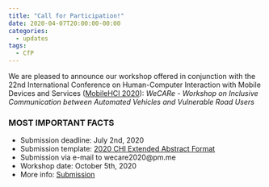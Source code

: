 ```yaml
---
title: "Call for Participation!"
date: 2020-04-07T20:00:00-00:00
categories:
  - updates
tags:
  - CfP
---
```

We are pleased to announce our workshop offered in conjunction with the 22nd International Conference on Human-Computer Interaction with Mobile Devices and Services ([MobileHCI 2020](https://mobilehci.acm.org/2020/)): 
*WeCARe - Workshop on Inclusive Communication between Automated Vehicles and Vulnerable Road Users*

### MOST IMPORTANT FACTS
* Submission deadline: July 2nd, 2020
* Submission template: [2020 CHI Extended Abstract Format](https://chi2020.acm.org/authors/chi-proceedings-format/#EAF)
* Submission via e-mail to wecare2020@<span style="display:none;">thisisnotpartofthedomain-</span>pm.<span style="display:none;">thisnoteither-</span>me
* Workshop date: October 5th, 2020
* More info: [Submission](/#submission)
